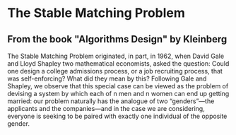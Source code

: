 # The Stable Matching Problem

## From the book "Algorithms Design" by Kleinberg

The Stable Matching Problem originated, in part, in 1962,
when David Gale and Lloyd Shapley two mathematical economists,
asked the question: Could one design a college admissions process,
or a job recruiting process, that was self-enforcing?
What did they mean by this?
Following Gale and Shapley, we observe that this special case can
be viewed as the problem of devising a system by which each of n men
and n women can end up getting married: our problem naturally has the
analogue of two “genders”—the applicants and the companies—and in the
case we are considering, everyone is seeking to be paired with exactly
one individual of the opposite gender.
